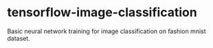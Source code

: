 # tensorflow-image-classification
Basic neural network training for image classification on fashion mnist dataset.
